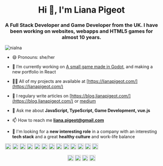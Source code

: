 <h1 align="center">Hi 👋, I'm Liana Pigeot</h1>
<h3 align="center">A Full Stack Developer and Game Developer from the UK. I have been working on websites, webapps and HTML5 games for almost 10 years.</h3>
<p align="left"> <img src="https://komarev.com/ghpvc/?username=nialna" alt="nialna" /> </p>

- 😄 Pronouns: she/her

- 🔭 I’m currently working on [A small game made in Godot](https://blog.lianapigeot.com/projects/grassy-chimera/), and making a new portfolio in React

- 👩‍💻 All of my projects are available at [https://lianapigeot.com/](https://lianapigeot.com/)

- 📝 I regulary write articles on [https://blog.lianapigeot.com/](https://blog.lianapigeot.com/) or [medium](https://medium.com/@liana.pigeot/)

- 💬 Ask me about **JavaScript, TypeScript, Game Development, vue.js**

- 📫 How to reach me **liana.pigeot@gmail.com**

- 👯 I'm looking for a **new interesting role** in a company with an interesting **tech stack** and a great **healthy culture** and work-life balance

<p align="left"><img src="https://konpa.github.io/devicon/devicon.git/icons/vuejs/vuejs-original-wordmark.svg" alt="vuejs" width="20" height="20"/> <img src="https://konpa.github.io/devicon/devicon.git/icons/css3/css3-original-wordmark.svg" alt="css3" width="20" height="20"/> <img src="https://konpa.github.io/devicon/devicon.git/icons/html5/html5-original-wordmark.svg" alt="html5" width="20" height="20"/> <img src="https://konpa.github.io/devicon/devicon.git/icons/javascript/javascript-original.svg" alt="javascript" width="20" height="20"/> <img src="https://konpa.github.io/devicon/devicon.git/icons/typescript/typescript-original.svg" alt="typescript" width="20" height="20"/> <img src="https://konpa.github.io/devicon/devicon.git/icons/mongodb/mongodb-original-wordmark.svg" alt="mongodb" width="20" height="20"/> <img src="https://konpa.github.io/devicon/devicon.git/icons/mysql/mysql-original-wordmark.svg" alt="mysql" width="20" height="20"/> <img src="https://konpa.github.io/devicon/devicon.git/icons/php/php-original.svg" alt="php" width="20" height="20"/> <img src="https://konpa.github.io/devicon/devicon.git/icons/sass/sass-original.svg" alt="sass" width="20" height="20"/> <img src="https://konpa.github.io/devicon/devicon.git/icons/nodejs/nodejs-original-wordmark.svg" alt="nodejs" width="20" height="20"/> <img src="https://konpa.github.io/devicon/devicon.git/icons/python/python-original-wordmark.svg" alt="python" width="20" height="20"/> <img src="https://konpa.github.io/devicon/devicon.git/icons/swift/swift-original-wordmark.svg" alt="swift" width="20" height="20"/> <img src="https://konpa.github.io/devicon/devicon.git/icons/express/express-original-wordmark.svg" alt="express" width="20" height="20"/></p><p align="center">
<a href="https://dev.to/nialna" target="blank"><img align="center" src="https://cdn.jsdelivr.net/npm/simple-icons@3.0.1/icons/dev-dot-to.svg" alt="nialna" height="20" width="20" /></a>
<a href="https://twitter.com/nialariaa" target="blank"><img align="center" src="https://cdn.jsdelivr.net/npm/simple-icons@3.0.1/icons/twitter.svg" alt="nialariaa" height="20" width="20" /></a>
<a href="https://linkedin.com/in/lianapigeot" target="blank"><img align="center" src="https://cdn.jsdelivr.net/npm/simple-icons@3.0.1/icons/linkedin.svg" alt="lianapigeot" height="20" width="20" /></a>
<a href="https://medium.com/@liana.pigeot" target="blank"><img align="center" src="https://cdn.jsdelivr.net/npm/simple-icons@3.0.1/icons/medium.svg" alt="@liana.pigeot" height="20" width="20" /></a>
</p>

<!--
### Hi there 👋


**nialna/nialna** is a ✨ _special_ ✨ repository because its `README.md` (this file) appears on your GitHub profile.

Here are some ideas to get you started:

- 🔭 I’m currently working on ...
- 🌱 I’m currently learning ...
- 👯 I’m looking to collaborate on ...
- 🤔 I’m looking for help with ...
- 💬 Ask me about ...
- 📫 How to reach me: ...
- 😄 Pronouns: ...
- ⚡ Fun fact: ...
-->
